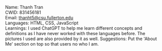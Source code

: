 Name: Thanh Tran<br>
CWID: 831456181<br>
Email: thanht5@csu.fullerton.edu<br>
Languages: HTML, CSS, JavaScript<br>
Learnings: I used ChatGPT to help me learn different concepts and definitions as I have never worked with these languages before. The pictures I used are also provided by it as well.
Suggestions: Put the 'About Me' section on top so that users no who I am.
